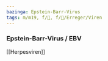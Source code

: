 ```yaml
---
bazinga: Epstein-Barr-Virus
tags: m/m19, f/🦠, f/🦠/Erreger/Viren
---
```

### Epstein-Barr-Virus / EBV

[[Herpesviren]]